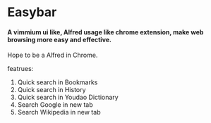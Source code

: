 Easybar
=============

#### A vimmium ui like, Alfred usage like chrome extension, make web browsing more easy and effective. 

Hope to be a Alfred in Chrome.  

featrues:

1. Quick search in Bookmarks
2. Quick search in History
3. Quick search in Youdao Dictionary
4. Search Google in new tab
5. Search Wikipedia in new tab
